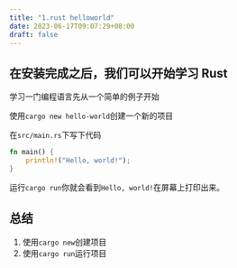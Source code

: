```yaml
---
title: "1.rust helloworld"
date: 2023-06-17T09:07:29+08:00
draft: false
---
```


## 在安装完成之后，我们可以开始学习 Rust

学习一门编程语言先从一个简单的例子开始

使用`cargo new hello-world`创建一个新的项目

在`src/main.rs`下写下代码

```rust
fn main() {
    println!("Hello, world!");
}
```
运行`cargo run`你就会看到`Hello, world!`在屏幕上打印出来。

## 总结
1. 使用`cargo new`创建项目
2. 使用`cargo run`运行项目 